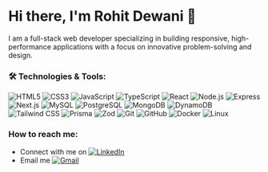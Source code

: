 # Hi there, I'm Rohit Dewani 👋

I am a full-stack web developer specializing in building responsive, high-performance applications with a focus on innovative problem-solving and design.

### 🛠️ Technologies & Tools:
![HTML5](https://img.shields.io/badge/-HTML5-E34F26?style=flat-square&logo=html5&logoColor=white)
![CSS3](https://img.shields.io/badge/-CSS3-1572B6?style=flat-square&logo=css3&logoColor=white)
![JavaScript](https://img.shields.io/badge/-JavaScript-F7DF1E?style=flat-square&logo=javascript&logoColor=black)
![TypeScript](https://img.shields.io/badge/-TypeScript-007ACC?style=flat-square&logo=typescript&logoColor=white)
![React](https://img.shields.io/badge/-React.js-61DAFB?style=flat-square&logo=react&logoColor=white)
![Node.js](https://img.shields.io/badge/-Node.js-339933?style=flat-square&logo=node.js&logoColor=white)
![Express](https://img.shields.io/badge/-Express-000000?style=flat-square&logo=express&logoColor=white)
![Next.js](https://img.shields.io/badge/-Next.js-000000?style=flat-square&logo=next.js&logoColor=white)
![MySQL](https://img.shields.io/badge/-MySQL-4479A1?style=flat-square&logo=mysql&logoColor=white)
![PostgreSQL](https://img.shields.io/badge/-PostgreSQL-336791?style=flat-square&logo=postgresql&logoColor=white)
![MongoDB](https://img.shields.io/badge/-MongoDB-47A248?style=flat-square&logo=mongodb&logoColor=white) 
![DynamoDB](https://img.shields.io/badge/-DynamoDB-4053D6?style=flat-square&logo=amazon-dynamodb&logoColor=white)
![Tailwind CSS](https://img.shields.io/badge/-Tailwind%20CSS-06B6D4?style=flat-square&logo=tailwindcss&logoColor=white)
![Prisma](https://img.shields.io/badge/-Prisma-2D3748?style=flat-square&logo=prisma&logoColor=white)
![Zod](https://img.shields.io/badge/-Zod-3E9CD8?style=flat-square&logoColor=white)
![Git](https://img.shields.io/badge/-Git-F05032?style=flat-square&logo=git&logoColor=white)
![GitHub](https://img.shields.io/badge/-GitHub-181717?style=flat-square&logo=github&logoColor=white)
![Docker](https://img.shields.io/badge/-Docker-2496ED?style=flat-square&logo=docker&logoColor=white)
![Linux](https://img.shields.io/badge/-Linux-FCC624?style=flat-square&logo=linux&logoColor=black)


### How to reach me:
- Connect with me on [![LinkedIn](https://img.shields.io/badge/-LinkedIn-0077B5?style=flat-square&logo=linkedin&logoColor=white)  ](www.linkedin.com/in/rohitdewani)
- Email me [![Gmail](https://img.shields.io/badge/-Gmail-D14836?style=flat-square&logo=gmail&logoColor=white)](mailto:rohit.jd23@gmail.com)
